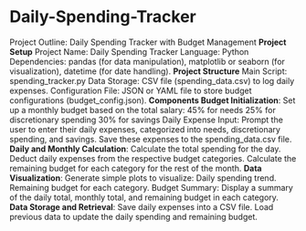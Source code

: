 # Daily-Spending-Tracker
Project Outline: Daily Spending Tracker with Budget Management 
**Project Setup**
  Project Name: Daily Spending Tracker 
  Language: Python 
  Dependencies: pandas (for data manipulation), matplotlib or seaborn (for visualization), datetime (for date handling). 
  **Project Structure** 
  Main Script: spending_tracker.py 
  Data Storage: CSV file (spending_data.csv) to log daily expenses. 
  Configuration File: JSON or YAML file to store budget configurations (budget_config.json). 
**Components Budget Initialization**:  Set up a monthly budget based on the total salary: 45% for needs 25% for discretionary spending 30% for savings 
  Daily Expense Input:  Prompt the user to enter their daily expenses, categorized into needs, discretionary spending, and savings. 
  Save these expenses to the spending_data.csv file. 
**Daily and Monthly Calculation**:  Calculate the total spending for the day. Deduct daily expenses from the respective budget categories. 
    Calculate the remaining budget for each category for the rest of the month. 
**Data Visualization**:  Generate simple plots to visualize: Daily spending trend. Remaining budget for each category. Budget Summary:  Display a summary of the daily total, monthly total, and remaining budget in each category. 
**Data Storage and Retrieval**:  Save daily expenses into a CSV file. Load previous data to update the daily spending and remaining budget.
